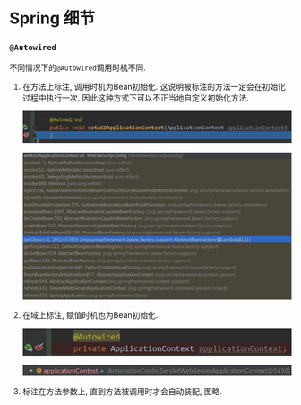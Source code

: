 # Spring 细节

### `@Autowired`

不同情况下的`@Autowired`调用时机不同.

1. 在方法上标注, 调用时机为Bean初始化. 这说明被标注的方法一定会在初始化过程中执行一次. 因此这种方式下可以不正当地自定义初始化方法.

   ![1553654867950](images/Spring/1553654867950.png)

   ![1553654926340](images/Spring/1553654926340.png)

2. 在域上标注, 赋值时机也为Bean初始化.

   ![1553655092032](images/Spring/1553655092032.png)

   ![1553655185676](images/Spring/1553655185676.png)

3. 标注在方法参数上, 直到方法被调用时才会自动装配, 图略.